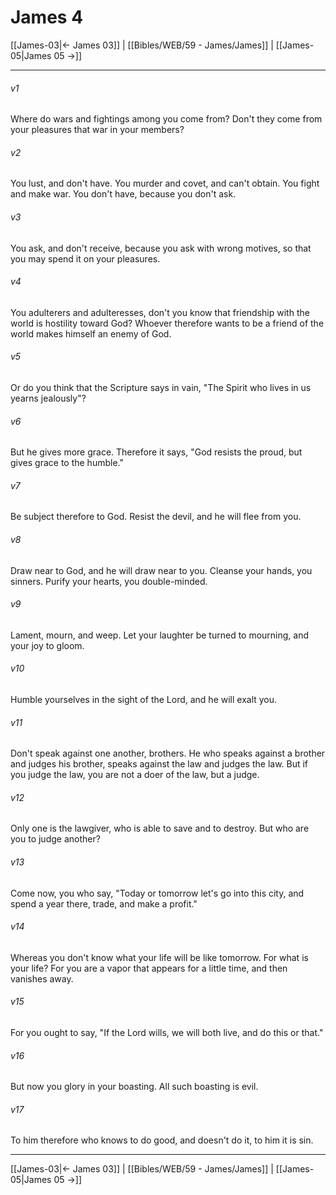 # James 4

[[James-03|← James 03]] | [[Bibles/WEB/59 - James/James]] | [[James-05|James 05 →]]
***



###### v1 
Where do wars and fightings among you come from? Don't they come from your pleasures that war in your members? 

###### v2 
You lust, and don't have. You murder and covet, and can't obtain. You fight and make war. You don't have, because you don't ask. 

###### v3 
You ask, and don't receive, because you ask with wrong motives, so that you may spend it on your pleasures. 

###### v4 
You adulterers and adulteresses, don't you know that friendship with the world is hostility toward God? Whoever therefore wants to be a friend of the world makes himself an enemy of God. 

###### v5 
Or do you think that the Scripture says in vain, "The Spirit who lives in us yearns jealously"? 

###### v6 
But he gives more grace. Therefore it says, "God resists the proud, but gives grace to the humble." 

###### v7 
Be subject therefore to God. Resist the devil, and he will flee from you. 

###### v8 
Draw near to God, and he will draw near to you. Cleanse your hands, you sinners. Purify your hearts, you double-minded. 

###### v9 
Lament, mourn, and weep. Let your laughter be turned to mourning, and your joy to gloom. 

###### v10 
Humble yourselves in the sight of the Lord, and he will exalt you. 

###### v11 
Don't speak against one another, brothers. He who speaks against a brother and judges his brother, speaks against the law and judges the law. But if you judge the law, you are not a doer of the law, but a judge. 

###### v12 
Only one is the lawgiver, who is able to save and to destroy. But who are you to judge another? 

###### v13 
Come now, you who say, "Today or tomorrow let's go into this city, and spend a year there, trade, and make a profit." 

###### v14 
Whereas you don't know what your life will be like tomorrow. For what is your life? For you are a vapor that appears for a little time, and then vanishes away. 

###### v15 
For you ought to say, "If the Lord wills, we will both live, and do this or that." 

###### v16 
But now you glory in your boasting. All such boasting is evil. 

###### v17 
To him therefore who knows to do good, and doesn't do it, to him it is sin.

***
[[James-03|← James 03]] | [[Bibles/WEB/59 - James/James]] | [[James-05|James 05 →]]
